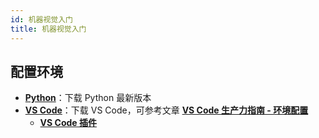```yaml
---
id: 机器视觉入门
title: 机器视觉入门
---
```




## 配置环境

- [**Python**](https://www.python.org/downloads/)：下载 Python 最新版本
- [**VS Code**](https://code.visualstudio.com/)：下载 VS Code，可参考文章 [**VS Code 生产力指南 - 环境配置**](https://wiki-power.com/VSCode%E7%94%9F%E4%BA%A7%E5%8A%9B%E6%8C%87%E5%8D%97-%E7%8E%AF%E5%A2%83%E9%85%8D%E7%BD%AE)
  - [**VS Code 插件**](https://marketplace.visualstudio.com/items?itemName=ms-python.python)

